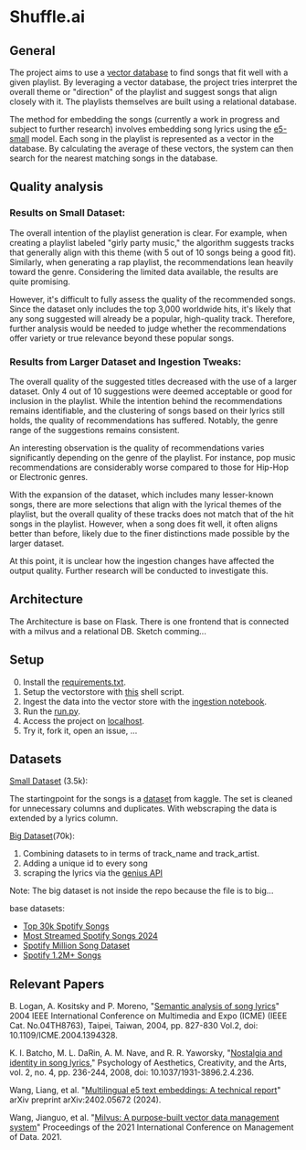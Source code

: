 # Shuffle.ai

## General
The project aims to use a [vector database](https://milvus.io/docs/install_standalone-docker.md) to find songs that fit well with a given playlist. By leveraging a vector database, the project tries interpret the overall theme or "direction" of the playlist and suggest songs that align closely with it. The playlists themselves are built using a relational database.

The method for embedding the songs (currently a work in progress and subject to further research) involves embedding song lyrics using the [e5-small](https://huggingface.co/intfloat/multilingual-e5-small) model. Each song in the playlist is represented as a vector in the database. By calculating the average of these vectors, the system can then search for the nearest matching songs in the database.

## Quality analysis
### Results on Small Dataset: 
The overall intention of the playlist generation is clear. For example, when creating a playlist labeled "girly party music," the algorithm suggests tracks that generally align with this theme (with 5 out of 10 songs being a good fit). Similarly, when generating a rap playlist, the recommendations lean heavily toward the genre. Considering the limited data available, the results are quite promising.

However, it's difficult to fully assess the quality of the recommended songs. Since the dataset only includes the top 3,000 worldwide hits, it's likely that any song suggested will already be a popular, high-quality track. Therefore, further analysis would be needed to judge whether the recommendations offer variety or true relevance beyond these popular songs.

### Results from Larger Dataset and Ingestion Tweaks:
The overall quality of the suggested titles decreased with the use of a larger dataset. Only 4 out of 10 suggestions were deemed acceptable or good for inclusion in the playlist. While the intention behind the recommendations remains identifiable, and the clustering of songs based on their lyrics still holds, the quality of recommendations has suffered. Notably, the genre range of the suggestions remains consistent.

An interesting observation is the quality of recommendations varies significantly depending on the genre of the playlist. For instance, pop music recommendations are considerably worse compared to those for Hip-Hop or Electronic genres.

With the expansion of the dataset, which includes many lesser-known songs, there are more selections that align with the lyrical themes of the playlist, but the overall quality of these tracks does not match that of the hit songs in the playlist. However, when a song does fit well, it often aligns better than before, likely due to the finer distinctions made possible by the larger dataset.

At this point, it is unclear how the ingestion changes have affected the output quality. Further research will be conducted to investigate this.

## Architecture
The Architecture is base on Flask. There is one frontend that is connected with a milvus and a relational DB.
Sketch comming...

## Setup
0. Install the [requirements.txt](https://github.com/kirbs-btw/shuffle.ai/blob/main/requirements.txt).
1. Setup the vectorstore with [this](https://github.com/kirbs-btw/shuffle.ai/blob/main/milvus/setup.sh) shell script.
2. Ingest the data into the vector store with the [ingestion notebook](https://github.com/kirbs-btw/shuffle.ai/blob/main/song_data/data_ingestion/data_ingestion.ipynb).
3. Run the [run.py](https://github.com/kirbs-btw/shuffle.ai/blob/main/run.py).
4. Access the project on [localhost](http://localhost:5000/).
5. Try it, fork it, open an issue, ...


## Datasets
[Small Dataset](https://raw.githubusercontent.com/kirbs-btw/shuffle.ai/refs/heads/main/song_data/old_data_preprocessing/song_data.csv) (3.5k):

The startingpoint for the songs is a [dataset](https://www.kaggle.com/datasets/joebeachcapital/30000-spotify-songs) from kaggle. The set is cleaned for unnecessary columns and duplicates. With webscraping the data is extended by a lyrics column.

[Big Dataset](https://github.com/kirbs-btw/shuffle.ai/tree/main/song_data/big_data_scraping)(70k): 
1. Combining datasets to in terms of track_name and track_artist.
2. Adding a unique id to every song
3. scraping the lyrics via the [genius API](https://genius.com/)

Note: The big dataset is not inside the repo because the file is to big...

base datasets:
- [Top 30k Spotify Songs](https://www.kaggle.com/datasets/joebeachcapital/30000-spotify-songs)
- [Most Streamed Spotify Songs 2024](https://www.kaggle.com/datasets/nelgiriyewithana/most-streamed-spotify-songs-2024)
- [Spotify Million Song Dataset](https://www.kaggle.com/datasets/notshrirang/spotify-million-song-dataset)
- [Spotify 1.2M+ Songs](https://www.kaggle.com/datasets/rodolfofigueroa/spotify-12m-songs)

## Relevant Papers
B. Logan, A. Kositsky and P. Moreno, "[Semantic analysis of song lyrics](https://ieeexplore.ieee.org/abstract/document/1394328)" 2004 IEEE International Conference on Multimedia and Expo (ICME) (IEEE Cat. No.04TH8763), Taipei, Taiwan, 2004, pp. 827-830 Vol.2, doi: 10.1109/ICME.2004.1394328. 

K. I. Batcho, M. L. DaRin, A. M. Nave, and R. R. Yaworsky, "[Nostalgia and identity in song lyrics](https://doi.org/10.1037/1931-3896.2.4.236)," Psychology of Aesthetics, Creativity, and the Arts, vol. 2, no. 4, pp. 236-244, 2008, doi: 10.1037/1931-3896.2.4.236.

Wang, Liang, et al. "[Multilingual e5 text embeddings: A technical report](https://arxiv.org/abs/2402.05672)" arXiv preprint arXiv:2402.05672 (2024).

Wang, Jianguo, et al. "[Milvus: A purpose-built vector data management system](https://dl.acm.org/doi/abs/10.1145/3448016.3457550)" Proceedings of the 2021 International Conference on Management of Data. 2021.